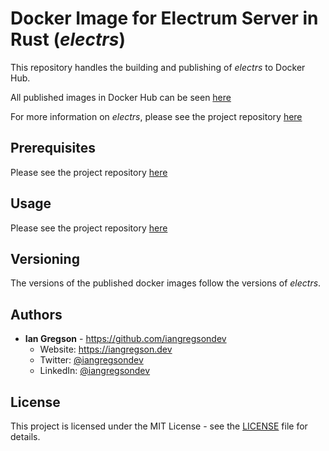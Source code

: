 # Docker Image for Electrum Server in Rust (_electrs_)

This repository handles the building and publishing of _electrs_ to Docker Hub.

All published images in Docker Hub can be seen [here](https://hub.docker.com/repository/docker/iangregsondev/electrs)

For more information on _electrs_, please see the project repository [here](https://github.com/romanz/electrs)

## Prerequisites

Please see the project repository [here](https://github.com/romanz/electrs)

## Usage

Please see the project repository [here](https://github.com/romanz/electrs)

## Versioning

The versions of the published docker images follow the versions of _electrs_.

## Authors

* **Ian Gregson** - https://github.com/iangregsondev
    * Website: https://iangregson.dev
    * Twitter: [@iangregsondev](https://twitter.com/iangregsondev)
    * LinkedIn: [@iangregsondev](https://www.linkedin.com/in/iangregsondev)

## License

This project is licensed under the MIT License - see the [LICENSE](LICENSE) file for details.
